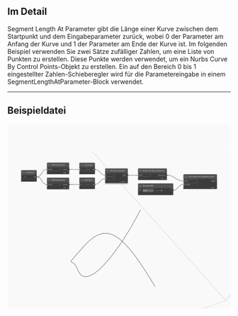 ## Im Detail
Segment Length At Parameter gibt die Länge einer Kurve zwischen dem Startpunkt und dem Eingabeparameter zurück, wobei 0 der Parameter am Anfang der Kurve und 1 der Parameter am Ende der Kurve ist. Im folgenden Beispiel verwenden Sie zwei Sätze zufälliger Zahlen, um eine Liste von Punkten zu erstellen. Diese Punkte werden verwendet, um ein Nurbs Curve By Control Points-Objekt zu erstellen. Ein auf den Bereich 0 bis 1 eingestellter Zahlen-Schieberegler wird für die Parametereingabe in einem SegmentLengthAtParameter-Block verwendet.
___
## Beispieldatei

![SegmentLengthAtParameter](./Autodesk.DesignScript.Geometry.Curve.SegmentLengthAtParameter_img.jpg)

